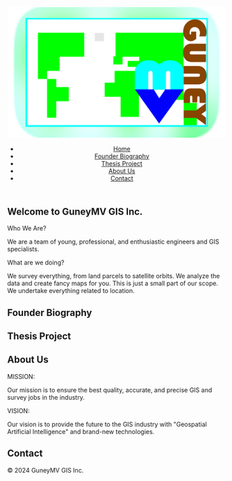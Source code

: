 <html lang="en">
<head>
    <meta charset="UTF-8">
    <meta name="viewport" content="width=device-width, initial-scale=1.0">
    <title>GuneyMV GIS Inc.</title>
    <link rel="stylesheet" href="css/styles.css">
</head>
<body>
    <header>
        <img class="logo" src="_images/mvglogo.png" alt="GuneyMV GIS Inc. Logo">
        <nav>
            <ul>
                <li><a href="#home">Home</a></li>
                <li><a href="#biography">Founder Biography</a></li>
                <li><a href="#thesis">Thesis Project</a></li>
                <li><a href="#about">About Us</a></li>
                <li><a href="#contact">Contact</a></li>
            </ul>
        </nav>
    </header>
    <main>
        <section id="home">
            <h1>Welcome to GuneyMV GIS Inc.</h1>
            <p>Who We Are?</p>
            <p>We are a team of young, professional, and enthusiastic engineers and GIS specialists.</p>
            <p>What are we doing?</p>
            <p>We survey everything, from land parcels to satellite orbits. We analyze the data and create fancy maps for you. This is just a small part of our scope. We undertake everything related to location.</p>
        </section>
        <section id="biography">
            <h2>Founder Biography</h2>
        </section>
        <section id="thesis">
            <h2>Thesis Project</h2>
        </section>
        <section id="about">
            <h2>About Us</h2>
            <p>MISSION:</p>
            <p>Our mission is to ensure the best quality, accurate, and precise GIS and survey jobs in the industry.</p>
            <p>VISION:</p>
            <p>Our vision is to provide the future to the GIS industry with "Geospatial Artificial Intelligence" and brand-new technologies.</p>
        </section>
        <section id="contact">
            <h2>Contact</h2>
        </section>
    </main>
    <footer>
        <p>&copy; 2024 GuneyMV GIS Inc.</p>
    </footer>
</body>
</html>
